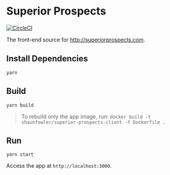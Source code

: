 # Superior Prospects

[![CircleCI](https://circleci.com/gh/shaunfowler/superior-prospects/tree/master.svg?style=svg)](https://circleci.com/gh/shaunfowler/superior-prospects/tree/master)

The front-end source for http://superiorprospects.com.

## Install Dependencies

`yarn`

## Build

`yarn build`

> To rebuild only the app image, run: `docker build -t shaunfowler/superior-prospects-client -f Dockerfile .`

## Run

`yarn start`

Access the app at `http://localhost:3000`.
